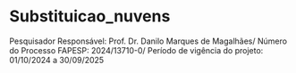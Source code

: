# Substituicao_nuvens
Pesquisador Responsável: Prof. Dr. Danilo Marques de Magalhães/ Número do Processo FAPESP: 2024/13710-0/ Período de vigência do projeto: 01/10/2024 a 30/09/2025
